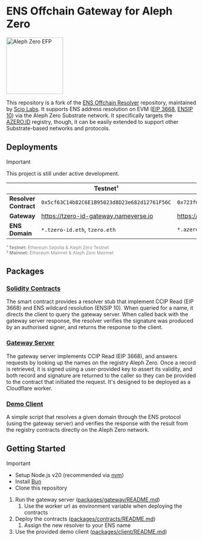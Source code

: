 # ENS Offchain Gateway for Aleph Zero

<a href="https://alephzero.org/ecosystem-funding-program" target="_blank"><img src="https://alephzero.org/storage/efp-logo-big-1707490943Oz2Jb.png" alt="Aleph Zero EFP" width="150px" /></a><br/>

This repository is a fork of the [ENS Offchain Resolver](https://github.com/ensdomains/offchain-resolver) repository, maintained by [Scio Labs](https://scio.xyz). It supports ENS address resolution on EVM ([EIP 3668](https://eips.ethereum.org/EIPS/eip-3668), [ENSIP 10](https://docs.ens.domains/ens-improvement-proposals/ensip-10-wildcard-resolution)) via the Aleph Zero Substrate network.
It specifically targets the [AZERO.ID](https://azero.id) registry, though, it can be easily extended to support other Substrate-based networks and protocols.

## Deployments

> [!IMPORTANT]
>
> This project is still under active development.

|                       | **Testnet¹**                                 | **Mainnet²**                                 |
| --------------------- | -------------------------------------------- | -------------------------------------------- |
| **Resolver Contract** | `0x5cf63C14b82C6E1B95023d8D23e682d12761F56C` | `0x723f6C968609F62583504DD67307A4Ae4c9Fd886` |
| **Gateway**           | https://tzero-id-gateway.nameverse.io        | https://azero-id-gateway.nameverse.io        |
| **ENS Domain**        | `*.tzero-id.eth`, `tzero.eth`                | `*.azero-id.eth`                             |

<small style="opacity: 0.5;">
  <strong>¹ Testnet:</strong> Ethereum Sepolia & Aleph Zero Testnet<br/>
  <strong>² Mainnet:</strong> Ethereum Mainnet & Aleph Zero Mainnet<br/>
</small>

## Packages

### [Solidity Contracts](packages/contracts)

The smart contract provides a resolver stub that implement CCIP Read (EIP 3668) and ENS wildcard resolution (ENSIP 10). When queried for a name, it directs the client to query the gateway server. When called back with the gateway server response, the resolver verifies the signature was produced by an authorised signer, and returns the response to the client.

### [Gateway Server](packages/gateway)

The gateway server implements CCIP Read (EIP 3668), and answers requests by looking up the names on the registry Aleph Zero. Once a record is retrieved, it is signed using a user-provided key to assert its validity, and both record and signature are returned to the caller so they can be provided to the contract that initiated the request. It's designed to be deployed as a Cloudflare worker.

### [Demo Client](packages/client)

A simple script that resolves a given domain through the ENS protocol (using the gateway server) and verifies the response with the result from the registry contracts directly on the Aleph Zero network.

## Getting Started

> [!IMPORTANT]
>
> - Setup Node.js v20 (recommended via [nvm](https://github.com/nvm-sh/nvm))
> - Install [Bun](https://bun.sh/)
> - Clone this repository

1. Run the gateway server ([packages/gateway/README.md](packages/gateway/README.md))
   1. Use the worker url as environment variable when deploying the contracts
2. Deploy the contracts ([packages/contracts/README.md](packages/contracts/README.md))
   1. Assign the new resolver to your ENS name
3. Use the provided demo client ([packages/client/README.md](packages/client/README.md))
